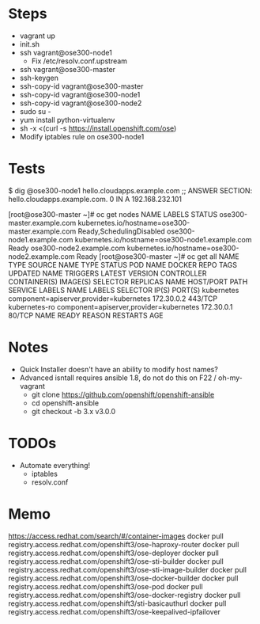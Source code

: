Steps
====

- vagrant up
- init.sh
- ssh vagrant@ose300-node1
  - Fix /etc/resolv.conf.upstream
- ssh vagrant@ose300-master
- ssh-keygen
- ssh-copy-id vagrant@ose300-master
- ssh-copy-id vagrant@ose300-node1
- ssh-copy-id vagrant@ose300-node2
- sudo su -
- yum install python-virtualenv
- sh -x <(curl -s https://install.openshift.com/ose)
- Modify iptables rule on ose300-node1

Tests
====

$ dig @ose300-node1 hello.cloudapps.example.com
;; ANSWER SECTION:
hello.cloudapps.example.com. 0	IN	A	192.168.232.101

[root@ose300-master ~]# oc get nodes
NAME                        LABELS                                             STATUS
ose300-master.example.com   kubernetes.io/hostname=ose300-master.example.com   Ready,SchedulingDisabled
ose300-node1.example.com    kubernetes.io/hostname=ose300-node1.example.com    Ready
ose300-node2.example.com    kubernetes.io/hostname=ose300-node2.example.com    Ready
[root@ose300-master ~]# oc get all
NAME      TYPE      SOURCE
NAME      TYPE      STATUS    POD
NAME      DOCKER REPO   TAGS      UPDATED
NAME      TRIGGERS   LATEST VERSION
CONTROLLER   CONTAINER(S)   IMAGE(S)   SELECTOR   REPLICAS
NAME      HOST/PORT   PATH      SERVICE   LABELS
NAME            LABELS                                    SELECTOR   IP(S)        PORT(S)
kubernetes      component=apiserver,provider=kubernetes   <none>     172.30.0.2   443/TCP
kubernetes-ro   component=apiserver,provider=kubernetes   <none>     172.30.0.1   80/TCP
NAME      READY     REASON    RESTARTS   AGE

Notes
====

- Quick Installer doesn't have an ability to modify host names?
- Advanced isntall requires ansible 1.8, do not do this on F22 / oh-my-vagrant
  - git clone https://github.com/openshift/openshift-ansible
  - cd openshift-ansible
  - git checkout -b 3.x v3.0.0
  
TODOs
====

- Automate everything!
  - iptables
  - resolv.conf


Memo
====

https://access.redhat.com/search/#/container-images
docker pull registry.access.redhat.com/openshift3/ose-haproxy-router
docker pull registry.access.redhat.com/openshift3/ose-deployer
docker pull registry.access.redhat.com/openshift3/ose-sti-builder
docker pull registry.access.redhat.com/openshift3/ose-sti-image-builder
docker pull registry.access.redhat.com/openshift3/ose-docker-builder
docker pull registry.access.redhat.com/openshift3/ose-pod
docker pull registry.access.redhat.com/openshift3/ose-docker-registry
docker pull registry.access.redhat.com/openshift3/sti-basicauthurl
docker pull registry.access.redhat.com/openshift3/ose-keepalived-ipfailover


